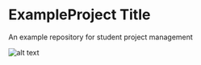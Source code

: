 # ExampleProject Title
An example repository for student project management

![alt text](https://www.indire.it/wp-content/uploads/2022/11/Depositphotos_64251625_S.jpg)

